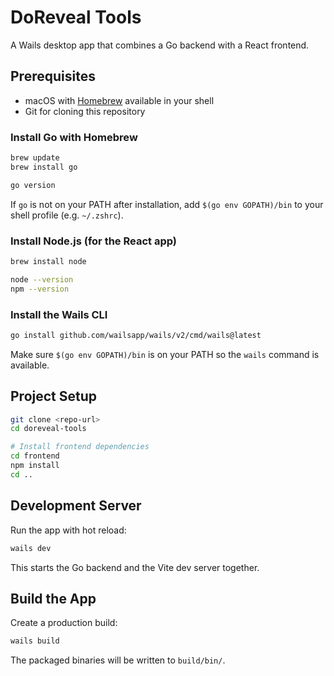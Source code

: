 # DoReveal Tools

A Wails desktop app that combines a Go backend with a React frontend.

## Prerequisites
- macOS with [Homebrew](https://brew.sh/) available in your shell
- Git for cloning this repository

### Install Go with Homebrew
```bash
brew update
brew install go

go version
```
If `go` is not on your PATH after installation, add `$(go env GOPATH)/bin` to your shell profile (e.g. `~/.zshrc`).

### Install Node.js (for the React app)
```bash
brew install node

node --version
npm --version
```

### Install the Wails CLI
```bash
go install github.com/wailsapp/wails/v2/cmd/wails@latest
```
Make sure `$(go env GOPATH)/bin` is on your PATH so the `wails` command is available.

## Project Setup
```bash
git clone <repo-url>
cd doreveal-tools

# Install frontend dependencies
cd frontend
npm install
cd ..
```

## Development Server
Run the app with hot reload:
```bash
wails dev
```
This starts the Go backend and the Vite dev server together.

## Build the App
Create a production build:
```bash
wails build
```
The packaged binaries will be written to `build/bin/`.
